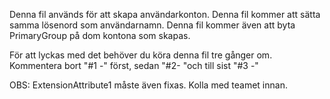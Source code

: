 Denna fil används för att skapa användarkonton.
Denna fil kommer att sätta samma lösenord som användarnamn.
Denna fil kommer även att byta PrimaryGroup på dom kontona som skapas. 

För att lyckas med det behöver du köra denna fil tre gånger om. 
Kommentera bort "#1 -" först, sedan "#2- "och till sist "#3 -"

OBS: ExtensionAttribute1 måste även fixas. Kolla med teamet innan. 
